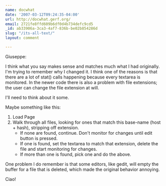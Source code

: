 ```yaml
---
name: docwhat
date: '2007-03-12T09:24:35-04:00'
url: http://docwhat.gerf.org/
email: 2721fe8ffd609b6df0d4b734defc9cd5
_id: ab33906a-3ca3-4af7-836b-be02b854286d
slug: "/its-all-text/"
layout: comment

---
```


Giuseppe:

I think what you say makes sense and matches much what I had originally.  I'm trying to remember why I changed it.  I think one of the reasons is that there are a lot of stat() calls happening because every textarea is monitored.  In the newer code there is also a problem with file extensions; the user can change the file extension at will.

I'll need to think about it some.

Maybe something like this:
<ol>
  <li>Load Page</li>
  <li>Walk through all files, looking for ones that match this base-name (host + hash), stripping off extension.
    <ul>
    <li>If none are found, continue.  Don't monitor for changes until edit button is pressed.</li>
    <li>If one is found, set the textarea to match that extension, delete the file and start monitoring for changes.</li>
    <li>If more than one is found, pick one and do the above.</li>
    </ul>
  </li>
</ol>

One problem I do remember is that some editors, like gedit, will empty the buffer for a file that is deleted, which made the original behavior annoying.

Ciao!
